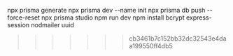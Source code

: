 npx prisma generate
npx prisma dev --name init
npx prisma db push --force-reset
npx prisma studio
npm run dev
npm install bcrypt express-session nodmailer uuid
>>>>>>> cb3461b7c152bb32dc32543e4daa199550ff4db5
